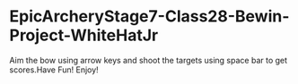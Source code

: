# EpicArcheryStage7-Class28-Bewin-Project-WhiteHatJr
Aim the bow using arrow keys and shoot the targets using space bar to get scores.Have Fun! Enjoy!
